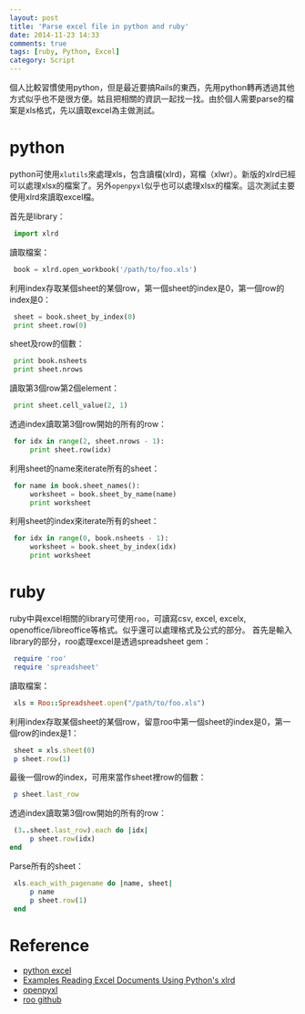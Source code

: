 ```yaml
---
layout: post
title: 'Parse excel file in python and ruby'
date: 2014-11-23 14:33
comments: true
tags: [ruby, Python, Excel]
category: Script
---
```

個人比較習慣使用python，但是最近要搞Rails的東西，先用python轉再透過其他方式似乎也不是很方便。姑且把相關的資訊一起找一找。由於個人需要parse的檔案是xls格式，先以讀取excel為主做測試。

# python
python可使用`xlutils`來處理xls，包含讀檔(xlrd)，寫檔（xlwr）。新版的xlrd已經可以處理xlsx的檔案了。另外`openpyxl`似乎也可以處理xlsx的檔案。這次測試主要使用xlrd來讀取excel檔。

首先是library：

~~~ python
 import xlrd
~~~

讀取檔案：

~~~ python
 book = xlrd.open_workbook('/path/to/foo.xls')
~~~

利用index存取某個sheet的某個row，第一個sheet的index是0，第一個row的index是0：

~~~ python
 sheet = book.sheet_by_index(0)
 print sheet.row(0)

~~~

sheet及row的個數：

~~~ python
 print book.nsheets
 print sheet.nrows
~~~

讀取第3個row第2個element：

~~~ python
 print sheet.cell_value(2, 1)
~~~

透過index讀取第3個row開始的所有的row：

~~~ python
 for idx in range(2, sheet.nrows - 1):
     print sheet.row(idx)
~~~

利用sheet的name來iterate所有的sheet：
~~~ python
 for name in book.sheet_names():
     worksheet = book.sheet_by_name(name)
     print worksheet
~~~

利用sheet的index來iterate所有的sheet：

~~~ python
 for idx in range(0, book.nsheets - 1):
     worksheet = book.sheet_by_index(idx)
     print worksheet
~~~

# ruby
ruby中與excel相關的library可使用`roo`，可讀寫csv, excel, excelx, openoffice/libreoffice等格式。似乎還可以處理格式及公式的部分。
首先是輸入library的部分，roo處理excel是透過spreadsheet gem：

~~~ ruby
 require 'roo'
 require 'spreadsheet'
~~~

讀取檔案：

~~~ ruby
 xls = Roo::Spreadsheet.open("/path/to/foo.xls")
~~~

利用index存取某個sheet的某個row，留意roo中第一個sheet的index是0，第一個row的index是1：

~~~ ruby
 sheet = xls.sheet(0)
 p sheet.row(1)
~~~

最後一個row的index，可用來當作sheet裡row的個數：

~~~ ruby
 p sheet.last_row
~~~

透過index讀取第3個row開始的所有的row：

~~~ ruby
 (3..sheet.last_row).each do |idx|
     p sheet.row(idx)
end
~~~

Parse所有的sheet：

~~~ ruby
 xls.each_with_pagename do |name, sheet|
     p name
     p sheet.row(1)
 end
~~~

# Reference
* [python excel](http://www.python-excel.org/)
* [Examples Reading Excel Documents Using Python's xlrd](http://www.youlikeprogramming.com/2012/03/examples-reading-excel-xls-documents-using-pythons-xlrd/)
* [openpyxl](https://openpyxl.readthedocs.org/en/latest/)
* [roo github](https://github.com/roo-rb/roo)
